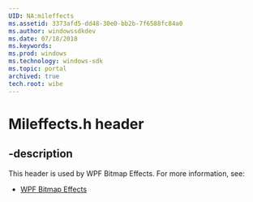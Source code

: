```yaml
---
UID: NA:mileffects
ms.assetid: 3373afd5-dd48-30e0-bb2b-7f6588fc84a0
ms.author: windowssdkdev
ms.date: 07/18/2018
ms.keywords: 
ms.prod: windows
ms.technology: windows-sdk
ms.topic: portal
archived: true
tech.root: wibe
---
```


# Mileffects.h header


## -description


This header is used by WPF Bitmap Effects. For more information, see:

- [WPF Bitmap Effects](../_wibe)
